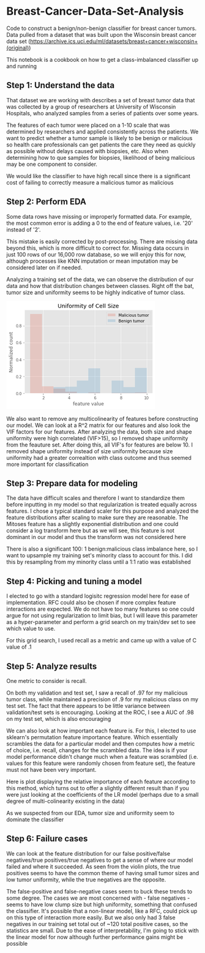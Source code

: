 # Breast-Cancer-Data-Set-Analysis
Code to construct a benign/non-benign classifier for breast cancer tumors. Data pulled from a dataset that was built upon the Wisconsin breast cancer data set (https://archive.ics.uci.edu/ml/datasets/breast+cancer+wisconsin+(original))

This notebook is a cookbook on how to get a class-imbalanced classifier up and running 


## Step 1: Understand the data

That dataset we are working with describes a set of breast tumor data that was collected by a group of researchers at University of Wisconsin Hospitals, who analyzed samples from a series of patients over some years.

The features of each tumor were placed on a 1-10 scale that was determined by researchers and applied consistently across the patients.
We want to predict whether a tumor sample is likely to be benign or malicious so health care professionals can get patients the care they need as quickly as possible without delays caused with biopsies, etc. Also when determining how to que samples for biopsies, likelihood of being malicious may be one component to consider.

We would like the classifier to have high recall since there is a significant cost of failing to correctly measure a malicious tumor as malicious

## Step 2: Perform EDA

Some data rows have missing or improperly formatted data. For example, the most common error is adding a 0 to the end of feature values, i.e. '20' instead of '2'.

This mistake is easily corrected by post-processing. There are missing data beyond this, which is more difficult to correct for. Missing data occurs in just 100 rows of our 16,000 row database, so we will enjoy this for now, although processes like KNN imputation or mean imputation may be considered later on if needed.

Analyzing a training set of the data, we can observe the distribution of our data and how that distribution changes between classes. Right off the bat, tumor size and uniformity seems to be highly indicative of tumor class.


![alt text](https://github.com/prateekpuri01/Breast-Cancer-Data-Set-Analysis/blob/master/plots/cell_size_hist.png)

We also want to remove any multicolinearity of features before constructing our model. We can look at a R^2 matrix for our features and also look the VIF factors for our features. After analyzing the data, both size and shape uniformity were high correlated (VIF>15), so I removed shape uniformity from the feauture set. After doing this, all VIF's for features are below 10. I removed shape uniformity instead of size uniformity because size uniformity had a greater correaltion with class outcome and thus seemed more important for classification

## Step 3: Prepare data for modeling

The data have difficult scales and therefore I want to standardize them before inputting in my model so that regularization is treated equally across features. I chose a typical standard scaler for this purpose and analyzed the feature distributions after scaling to make sure they are reasonable. The Mitoses feature has a slightly exponential distribution and one could consider a log transform here but as we will see, this feature is not dominant in our model and thus the transform was not considered here

There is also a significant 100: 1 benign:malicious class imbalance here, so I want to upsample my training set's minority class to account for this. I did this by resampling from my minority class until a 1:1 ratio was established

## Step 4: Picking and tuning a model

I elected to go with a standard logisitc regression model here for ease of implementation. RFC could also be chosen if more complex feature interactions are expected. We do not have too many features so one could argue for not using regularization to limit bias, but I will leave this parameter as a hyper-parameter and perform a grid search on my train/dev set to see which value to use.

For this grid search, I used recall as a metric and came up with a value of C value of .1

## Step 5: Analyze results

One metric to consider is recall. 

On both my validation and test set, I saw a recall of .97 for my malicious tumor class, while maintained a precision of .9 for my malicious class on my test set. The fact that there appears to be little variance between validation/test sets is encouraging. Looking at the ROC, I see a AUC of .98 on my test set, which is also encouraging 

We can also look at how important each feature is. For this, I elected to use sklearn's permutation feature importance feature. Which essentially scrambles the data for a particular model and then computes how a metric of choice, i.e. recall, changes for the scrambled data. The idea is if your model performance didn't change much when a feature was scrambled (i.e. values for this feature were randomly chosen from feature set), the feature must not have been very important. 

Here is plot displaying the relative importance of each feature according to this method, which turns out to offer a slightly different result than if you were just looking at the coefficients of the LR model (perhaps due to a small degree of multi-colinearity existing in the data)


As we suspected from our EDA, tumor size and uniformity seem to dominate the classifier

## Step 6: Failure cases

We can look at the feature distribution for our false positive/false negatives/true positives/true negatives to get a sense of where our model failed and where it succeeded. As seen from the violin plots, the true positives seems to have the common theme of having small tumor sizes and low tumor uniformity, while the true negatives are the opposite. 

The false-positive and false-negative cases seem to buck these trends to some degree. 
The cases we are most concerned with - false negatives - seems to have low clump size but high uniformity, something that confused the classifier. It's possible that a non-linear model, like a RFC, could pick up on this type of interaction more easily. But we also only had 3 false negatives in our training set total out of ~120 total positive cases, so the statistics are small. Due to the ease of interpretability, I'm going to stick with the linear model for now although further performance gains might be possible


